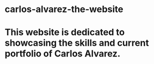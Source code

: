 # carlos-alvarez-the-website
# This website is dedicated to showcasing the skills and current portfolio of Carlos Alvarez.